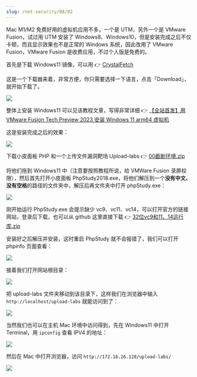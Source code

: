 ```yaml
---
slug: /net-security/08/02
---
```




Mac M1/M2 免费好用的虚拟机应用不多，一个是 UTM，另外一个是 VMware Fusion，试过用 UTM 安装了 Windows8、Windows10，但是安装完成之后不仅卡顿，而且显示效果也不是正常的 Windows 系统，因此改用了 VMware Fusion，VMware Fusion 是收费应用，不过个人版是免费的。

首先是下载 Windows11 镜像，可以用 👉 [CrystalFetch](https://apps.apple.com/us/app/crystalfetch-iso-downloader/id6454431289)

这是一个下载器来着，非常方便，你只需要选择一下语言，点击「Download」，就开始下载了。

![](http://img.wukaipeng.com/2023/10/26-060025-image-20231026060025229.png)



整体上安装 Windows11 可以见该教程文章，写得非常详细 👉 [【全站首发】用 VMware Fusion Tech Preview 2023 安装 Windows 11 arm64 虚拟机](https://zhuanlan.zhihu.com/p/643982058)

这是安装完成之后的效果：

![](http://img.wukaipeng.com/2023/10/26-061655-image-20231026061654931.png)

下载小皮面板 PHP 和一个上传文件漏洞靶场 Upload-labs 👉 [00截断环境.zip](https://github.com/Penggeor/NetSecurity/blob/main/%E7%AC%AC%2009%20%E5%91%A8/00%E6%88%AA%E6%96%AD%E7%8E%AF%E5%A2%83.zip)

将他们拖到 Windows11 中（注意要按照教程所说，给 VMWare Fusion 录屏权限），然后首先打开小皮面板 PhpStudy2018.exe，将他们解压到一个**没有中文、没有空格**的路径的文件夹中，解压后再文件夹中打开 phpStudy.exe：

![](http://img.wukaipeng.com/2023/10/26-073302-image-20231026073301738.png)

刚开始运行 PhpStudy.exe 会提示缺少 vc9、vc11、vc14，可以打开官方的链接网站，登录后下载，也可以从 github 这里直接下载 👉 [32位vc9和11、14运行库.zip](https://github.com/Penggeor/NetSecurity/blob/main/%E7%AC%AC%2009%20%E5%91%A8/32%E4%BD%8Dvc9%E5%92%8C11%E3%80%8114%E8%BF%90%E8%A1%8C%E5%BA%93.zip) 

安装好之后解压并安装，这时重启 PhpStudy 就不会报错了，我们可以打开 phpinfo 页面查看：

![](http://img.wukaipeng.com/2023/10/26-074927-image-20231026074927396.png)

接着我们打开网站根目录：

![](http://img.wukaipeng.com/2023/10/26-075241-image-20231026075240851.png)

 把 upload-labs 文件夹移动到该目录下，这样我们在浏览器中输入 `http://localhost/upload-labs` 就能访问到了：

![](http://img.wukaipeng.com/2023/10/26-075454-image-20231026075454597.png)

当然我们也可以在主机 Mac 环境中访问得到，先在 Windows11 中打开 Terminal，用 `ipconfig` 查看 IPV4 的地址：

![](http://img.wukaipeng.com/2023/10/26-062358-image-20231026062358352.png)

然后在 Mac 中打开浏览器，访问 `http://172.16.26.128/upload-labs/`

![](http://img.wukaipeng.com/2023/10/26-075634-image-20231026075634529.png)



